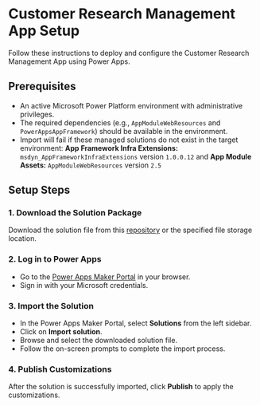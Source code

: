 # Customer Research Management App Setup

Follow these instructions to deploy and configure the Customer Research Management App using Power Apps.

## Prerequisites
- An active Microsoft Power Platform environment with administrative privileges.
- The required dependencies (e.g., `AppModuleWebResources` and `PowerAppsAppFramework`) should be available in the environment.
- Import will fail if these managed solutions do not exist in the target environment: **App Framework Infra Extensions:** `msdyn_AppFrameworkInfraExtensions` version `1.0.0.12` and **App Module Assets:** `AppModuleWebResources` version `2.5`

## Setup Steps

### 1. Download the Solution Package
Download the solution file from this [repository](https://github.com/calebnwokocha/customer-research-management-app/tree/main/solution) or the specified file storage location.

### 2. Log in to Power Apps
- Go to the [Power Apps Maker Portal](https://make.powerapps.com/) in your browser.
- Sign in with your Microsoft credentials.

### 3. Import the Solution
- In the Power Apps Maker Portal, select **Solutions** from the left sidebar.
- Click on **Import solution**.
- Browse and select the downloaded solution file.
- Follow the on-screen prompts to complete the import process.

### 4. Publish Customizations
After the solution is successfully imported, click **Publish** to apply the customizations.

